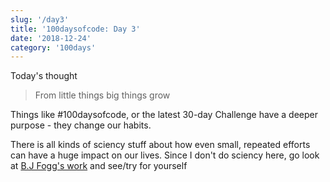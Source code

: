 ```yaml
---
slug: '/day3'
title: '100daysofcode: Day 3'
date: '2018-12-24'
category: '100days'
---
```


<SEO title="100daysofcode | Day3" />

Today's thought

> From little things big things grow

Things like #100daysofcode, or the latest 30-day Challenge have a deeper purpose - they change our habits.

There is all kinds of sciency stuff about how even small, repeated efforts can have a huge impact on our lives. Since I don't do sciency here, go look at [B.J Fogg's work](https://www.tinyhabits.com/) and see/try for yourself
